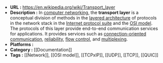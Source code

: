 - **URL :** https://en.wikipedia.org/wiki/Transport_layer
- **Description :** In [computer networking](https://en.wikipedia.org/wiki/Computer_network "Computer network"), the **transport layer** is a conceptual division of methods in the [layered architecture](https://en.wikipedia.org/wiki/Abstraction_layer "Abstraction layer") of protocols in the network stack in the [Internet protocol suite](https://en.wikipedia.org/wiki/Internet_protocol_suite "Internet protocol suite") and the [OSI model](https://en.wikipedia.org/wiki/OSI_model "OSI model"). The protocols of this layer provide end-to-end communication services for applications. It provides services such as [connection-oriented communication](https://en.wikipedia.org/wiki/Connection-oriented_communication "Connection-oriented communication"), [reliability](https://en.wikipedia.org/wiki/Reliability_(computer_networking) "Reliability (computer networking)"), [flow control](https://en.wikipedia.org/wiki/Flow_control_(data) "Flow control (data)"), and [multiplexing](https://en.wikipedia.org/wiki/Multiplexing "Multiplexing").
- **Platforms :** 
- **Category :** [[Documentation]]
- **Tags :** [[Network]], [[OSI model]], [[TCPxIP]], [[UDP]], [[TCP]], [[QUIC]]